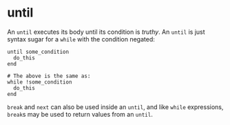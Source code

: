 # until

An `until` executes its body until its condition is *truthy*. An `until` is just syntax sugar for a `while` with the condition negated:

```crystal
until some_condition
  do_this
end

# The above is the same as:
while !some_condition
  do_this
end
```

`break` and `next` can also be used inside an `until`, and like `while` expressions, `break`s may be used to return values from an `until`.
